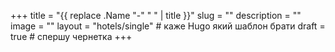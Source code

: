 +++
title       = "{{ replace .Name "-" " " | title }}"
slug        = ""
description = ""
image       = ""
layout      = "hotels/single"   # каже Hugo який шаблон брати
draft       = true              # спершу чернетка
+++

<!-- Тут необов’язково щось писати. -->
